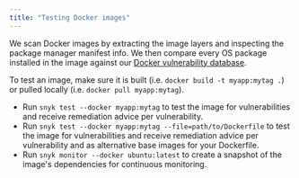 ```yaml
---
title: "Testing Docker images"
---
```


We scan Docker images by extracting the image layers and inspecting the package manager manifest info. We then compare every OS package installed in the image against our [Docker vulnerability database](/vuln?type=linux).

To test an image, make sure it is built (i.e. `docker build -t myapp:mytag .`) or pulled locally (i.e. `docker pull myapp:mytag`).
* Run `snyk test --docker myapp:mytag` to test the image for vulnerabilities and receive remediation advice per vulnerability.
* Run `snyk test --docker myapp:mytag --file=path/to/Dockerfile` to test the image for vulnerabilities and receive remediation advice per vulnerability and as alternative base images for your Dockerfile.
* Run `snyk monitor --docker ubuntu:latest` to create a snapshot of the image's dependencies for continuous monitoring.
